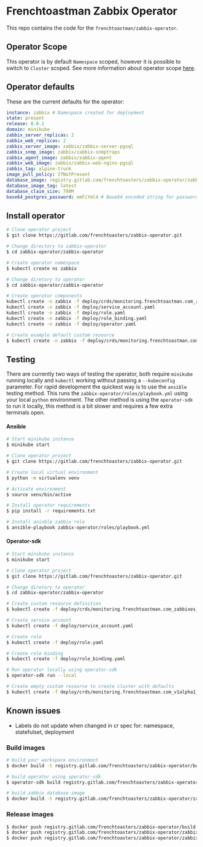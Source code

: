 # Frenchtoastman Zabbix Operator

This repo contains the code for the `frenchtoastman/zabbix-operator`. 

## Operator Scope

This operator is by default `Namespace` scoped, however it is possible to switch to `Cluster` scoped. See more information about operator scope 
[here](https://github.com/operator-framework/operator-sdk/blob/master/website/content/en/docs/operator-scope.md).

## Operator defaults

These are the current defaults for the operator:

```yaml
instance: zabbix # Namespace created for deployment
state: present
release: 0.0.1
domain: minikube
zabbix_server_replicas: 2
zabbix_web_replicas: 2
zabbix_server_image: zabbix/zabbix-server-pgsql
zabbix_snmp_image: zabbix/zabbix-snmptraps
zabbix_agent_image: zabbix/zabbix-agent
zabbix_web_image: zabbix/zabbix-web-nginx-pgsql
zabbix_tag: alpine-trunk
image_pull_policy: IfNotPresent
database_image: registry.gitlab.com/frenchtoasters/zabbix-operator/zabbix-database-postgres
database_image_tag: latest
database_claim_size: 700M
base64_postgres_password: emFiYml4 # Base64 encoded string for password
```

## Install operator

```bash
# Clone operator project
$ git clone https://gitlab.com/frenchtoasters/zabbix-operator.git

# Change directory to zabbix-operator
$ cd zabbix-operator/zabbix-operator

# Create operator namespace
$ kubectl create ns zabbix

# Change diretory to operator
$ cd zabbix-operator/zabbix-operator

# Create operator components 
kubectl create -n zabbix -f deploy/crds/monitoring.frenchtoastman.com_zabbixes_crd.yaml
kubectl create -n zabbix -f deploy/service_account.yaml
kubectl create -n zabbix -f deploy/role.yaml
kubectl create -n zabbix -f deploy/role_binding.yaml
kubectl create -n zabbix -f deploy/operator.yaml

# Create example default custom resource
$ kubectl create -n zabbix -f deploy/crds/monitoring.frenchtoastman.com_v1alpha1_zabbix_cr.yaml
```

## Testing 

There are currently two ways of testing the operator, both require `minikube` running locally and `kubectl` working
without passing a `--kubeconfig` parameter. For rapid development the quickest way is to use the `ansible` testing
method. This runs the `zabbix-operator/roles/playbook.yml` using your local `python` environment. The other method is 
using the `operator-sdk` to run it locally, this method is a bit slower and requires a few extra terminals open. 

#### Ansible

```bash
# Start minikube instance
$ minikube start

# Clone operator project
$ git clone https://gitlab.com/frenchtoasters/zabbix-operator.git

# Create local virtual environment 
$ python -m virtualenv venv

# Activate environment
$ source venv/bin/active

# Install operator requirements
$ pip install -r requirements.txt

# Install anisble zabbix role
$ ansible-playbook zabbix-operator/roles/playbook.yml
```

#### Operator-sdk

```bash
# Start minikube instance
$ minikube start

# Clone operator project
$ git clone https://gitlab.com/frenchtoasters/zabbix-operator.git

# Change diretory to operator
$ cd zabbix-operator/zabbix-operator

# Create custom resource definition
$ kubectl create -f deploy/crds/monitoring.frenchtoastman.com_zabbixes_crd.yaml

# Create service account
$ kubectl create -f deploy/service_account.yaml

# Create role
$ kubectl create -f deploy/role.yaml

# Create role binding
$ kubectl create -f deploy/role_binding.yaml

# Run operator locally using operator-sdk
$ operator-sdk run --local

# Create empty custom resource to create cluster with defaults
$ kubectl create -f deploy/crds/monitoring.frenchtoastman.com_v1alpha1_zabbix_cr.yaml 
```

## Known issues

* Labels do not update when changed in cr spec for: namespace, statefulset, deployment

### Build images

```bash
# build your workspace environment
$ docker build -t registry.gitlab.com/frenchtoasters/zabbix-operator/build:latest .

# build operator using operator-sdk
$ operator-sdk build registry.gitlab.com/frenchtoasters/zabbix-operator/zabbix-operator:latest

# build zabbix database image
$ docker build -t registry.gitlab.com/frenchtoasters/zabbix-operator/zabbix-database-postgres:latest -f zabbix-database/Dockerfile .
```

### Release images

```bash
$ docker push registry.gitlab.com/frenchtoasters/zabbix-operator/build:latest
$ docker push registry.gitlab.com/frenchtoasters/zabbix-operator/zabbix-operator:latest
$ docker push registry.gitlab.com/frenchtoasters/zabbix-operator/zabbix-database-postgres:latest
```